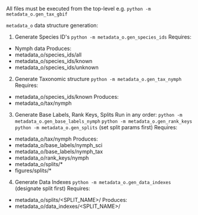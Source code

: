 All files must be executed from the top-level e.g.
`python -m metadata_o.gen_tax_gbif`


`metadata_o` data structure generation:

1. Generate Species ID's
`python -m metadata_o.gen_species_ids`
Requires:
- Nymph data
Produces:
- metadata_o/species_ids/all
- metadata_o/species_ids/known
- metadata_o/species_ids/unknown

2. Generate Taxonomic structure
`python -m metadata_o.gen_tax_nymph`
Requires:
- metadata_o/species_ids/known
Produces:
- metadata_o/tax/nymph

3. Generate Base Labels, Rank Keys, Splits
Run in any order:
`python -m metadata_o.gen_base_labels_nymph`
`python -m metadata_o.gen_rank_keys`
`python -m metadata_o.gen_splits` (set split params first)
Requires:
- metadata_o/tax/nymph
Produces:
- metadata_o/base_labels/nymph_sci
- metadata_o/base_labels/nymph_tax
- metadata_o/rank_keys/nymph
- metadata_o/splits/*
- figures/splits/*

4. Generate Data Indexes
`python -m metadata_o.gen_data_indexes` (designate split first)
Requires:
- metadata_o/splits/<SPLIT_NAME>/
Produces:
- metadata_o/data_indexes/<SPLIT_NAME>/
